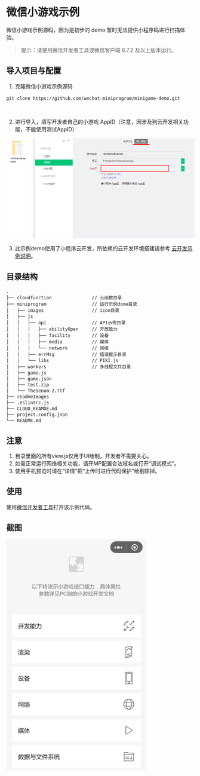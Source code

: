 # 微信小游戏示例

微信小游戏示例源码，因为是初步的 demo 暂时无法提供小程序码进行扫描体验。

> 提示：请使用微信开发者工具或微信客户端 6.7.2 及以上版本运行。

## 导入项目与配置

1. 克隆微信小游戏示例源码
```
git clone https://github.com/wechat-miniprogram/minigame-demo.git
```
<br/>

2. 进行导入，填写开发者自己的小游戏 AppID（注意，因涉及到云开发相关功能，不能使用测试AppID）
<img src="./readmeImages/15656998217946.png" />
<br/>

3. 此示例demo使用了小程序云开发，所依赖的云开发环境搭建请参考 [云开发示例说明](./CLOUD_REAMDE.md)。

## 目录结构
```
.
├── cloudfunction               // 云函数目录      
├── miniprogram                 // 运行示例dome目录
│   ├── images                  // icon目录
│   ├── js             
│   │   ├── api                 // API示例目录 
│   │   │   ├── abilityOpen     // 开放能力
│   │   │   ├── facility        // 设备
│   │   │   ├── media           // 媒体
│   │   │   └── network         // 网络
│   │   ├── errMsg              // 错误提示目录
│   │   └── libs                // PIXI.js
│   ├── workers                 // 多线程文件目录
│   ├── game.js        
│   ├── game.json 
│   ├── test.zip 
│   └── TheSenom-2.ttf   
├── readmeImages            
├── .eslintrc.js  
├── CLOUD_REAMDE.md 
├── project.config.json              
└── README.md   
```
## 注意

1. 目录里面的所有view.js仅用于UI绘制，开发者不需要关心。
2. 如需正常运行网络相关功能，请开MP配置合法域名或打开“调试模式”。
3. 使用手机预览时请在“详情”把“上传时进行代码保护”给剔除掉。

## 使用

使用[微信开发者工具](https://developers.weixin.qq.com/miniprogram/dev/devtools/download.html)打开该示例代码。


## 截图

<img src="./readmeImages/15657502368839.png" />
